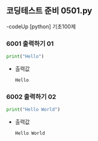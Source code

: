 ## 코딩테스트 준비 0501.py

-codeUp [python] 기초100제

### 6001 출력하기 01
```py
print("Hello")
```
- 출력값
  ```py
  Hello
  ```
  

### 6002 출력하기 02
```py
print("Hello World")
```
- 출력값
  ```py
  Hello World
  ```
